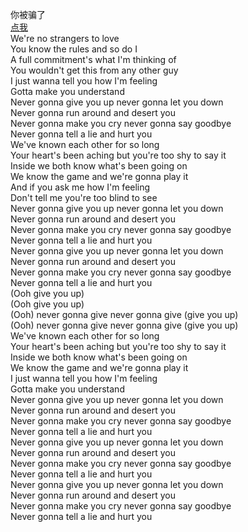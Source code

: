 你被骗了         
[点我](https://www.bilibili.com/video/av546403908)       
We're no strangers to love          
You know the rules and so do I         
A full commitment's what I'm thinking of         
You wouldn't get this from any other guy         
I just wanna tell you how I'm feeling         
Gotta make you understand         
Never gonna give you up never gonna let you down         
Never gonna run around and desert you         
Never gonna make you cry never gonna say goodbye         
Never gonna tell a lie and hurt you         
We've known each other for so long         
Your heart's been aching but you're too shy to say it         
Inside we both know what's been going on         
We know the game and we're gonna play it         
And if you ask me how I'm feeling         
Don't tell me you're too blind to see         
Never gonna give you up never gonna let you down         
Never gonna run around and desert you         
Never gonna make you cry never gonna say goodbye         
Never gonna tell a lie and hurt you         
Never gonna give you up never gonna let you down         
Never gonna run around and desert you         
Never gonna make you cry never gonna say goodbye         
Never gonna tell a lie and hurt you         
(Ooh give you up)         
(Ooh give you up)         
(Ooh) never gonna give never gonna give (give you up)         
(Ooh) never gonna give never gonna give (give you up)         
We've known each other for so long         
Your heart's been aching but you're too shy to say it         
Inside we both know what's been going on         
We know the game and we're gonna play it         
I just wanna tell you how I'm feeling         
Gotta make you understand         
Never gonna give you up never gonna let you down         
Never gonna run around and desert you                  
Never gonna make you cry never gonna say goodbye         
Never gonna tell a lie and hurt you         
Never gonna give you up never gonna let you down         
Never gonna run around and desert you         
Never gonna make you cry never gonna say goodbye         
Never gonna tell a lie and hurt you         
Never gonna give you up never gonna let you down         
Never gonna run around and desert you         
Never gonna make you cry never gonna say goodbye         
Never gonna tell a lie and hurt you         
